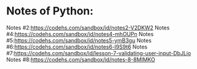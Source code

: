 # Notes of Python:
Notes #2:https://codehs.com/sandbox/id/notes2-V2DKW2
Notes #4:https://codehs.com/sandbox/id/notes4-mhOUPn
Notes #5:https://codehs.com/sandbox/id/notes5-ymB3gu
Notes #6:https://codehs.com/sandbox/id/notes6-l9S9t6
Notes #7:https://codehs.com/sandbox/id/lesson-7-validating-user-input-DbJLio
Notes #8:https://codehs.com/sandbox/id/notes-8-8MIMKO
